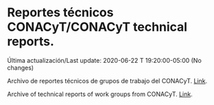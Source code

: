 # Reportes técnicos CONACyT/CONACyT technical reports.

Última actualización/Last update: 2020-06-22 T 19:20:00-05:00 (No changes)

Archivo de reportes técnicos de grupos de trabajo del CONACyT. [Link](https://coronavirus.conacyt.mx/productos/index.html).

Archive of technical reports of work groups from CONACyT. [Link](https://coronavirus.conacyt.mx/productos/index.html).

